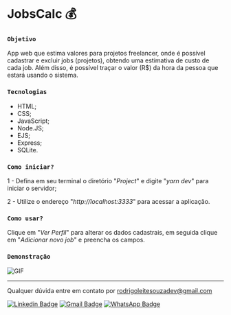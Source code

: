 # JobsCalc 💰

### `Objetivo`

App web que estima valores para projetos freelancer, onde é possível cadastrar e excluir jobs (projetos), obtendo uma estimativa de custo de cada job. Além disso, é possível traçar o valor (R$) da hora da pessoa que estará usando o sistema.

### `Tecnologias`

- HTML;
- CSS;
- JavaScript;
- Node.JS;
- EJS;
- Express;
- SQLite.

### `Como iniciar?`

1 - Defina em seu terminal o diretório "*Project*" e digite "*yarn dev*" para iniciar o servidor;

2 - Utilize o endereço "*http://localhost:3333*" para acessar a aplicação.

### `Como usar?`

Clique em "*Ver Perfil*" para alterar os dados cadastrais, em seguida clique em "*Adicionar novo job*" e preencha os campos.

### `Demonstração`

![GIF](https://i.imgur.com/2p0o1Lb.gif)

------------------------------------------------------------------

Qualquer dúvida entre em contato por <a href="mailto:rodrigoleitesouzadev@gmail.com?">rodrigoleitesouzadev@gmail.com</a>

 [![Linkedin Badge](https://img.shields.io/badge/-LinkedIn-blue?style=flat-square&logo=Linkedin&logoColor=white&link=https://www.linkedin.com/in/rodrigoleitesouzadev/)](https://www.linkedin.com/in/rodrigoleitesouzadev/)
[![Gmail Badge](https://img.shields.io/badge/-Gmail-c14438?style=flat-square&logo=Gmail&logoColor=white&link=mailto:rodrigoleitesouzadev@gmail.com)](mailto:rodrigoleitesouzadev@gmail.com)
[![WhatsApp Badge](https://img.shields.io/badge/WhatsApp-0DA204?style=flat-square&logo=whatsapp&logoColor=white)](https://wa.me/5521986715853)
